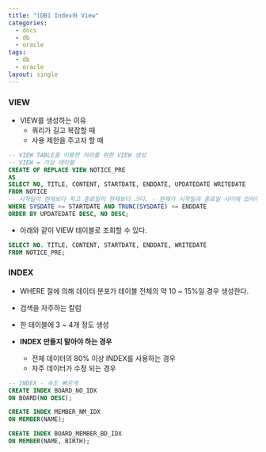 ```yaml
---
title: "[DB] Index와 View"
categories:
  - docs
  - db
  - oracle
tags:
  - db
  - oracle
layout: single
---
```


### VIEW
- VIEW를 생성하는 이유
  - 쿼리가 길고 복잡할 때
  - 사용 제한을 주고자 할 때

```SQL
-- VIEW TABLE을 이용한 처리를 위한 VIEW 생성
-- VIEW = 가상 테이블
CREATE OF REPLACE VIEW NOTICE_PRE
AS
SELECT NO, TITLE, CONTENT, STARTDATE, ENDDATE, UPDATEDATE WRITEDATE
FROM NOTICE
-- 시작일이 현재보다 작고 종료일이 현재보다 크다. - 현재가 시작일과 종료일 사이에 있어야 한다.
WHERE SYSDATE >= STARTDATE AND TRUNC(SYSDATE) <= ENDDATE
ORDER BY UPDATEDATE DESC, NO DESC;
```
- 아래와 같이 VIEW 테이블로 조회할 수 있다.
```SQL
SELECT NO. TITLE, CONTENT, STARTDATE, ENDDATE, WRITEDATE
FROM NOTICE_PRE;
```

### INDEX
- WHERE 절에 의해 데이터 분포가 테이블 전체의 약 10 ~ 15%일 경우 생성한다.
- 검색을 자주하는 칼럼
- 한 테이블에 3 ~ 4개 정도 생성

- **INDEX 만들지 말아야 하는 경우**
  - 전체 데이터의 80% 이상 INDEX를 사용하는 경우
  - 자주 데이터가 수정 되는 경우

```SQL
-- INDEX - 속도 빠르게
CREATE INDEX BOARD_NO_IDX
ON BOARD(NO DESC);

CREATE INDEX MEMBER_NM_IDX
ON MEMBER(NAME);

CREATE INDEX BOARD_MEMBER_BD_IDX
ON MEMBER(NAME, BIRTH);
```